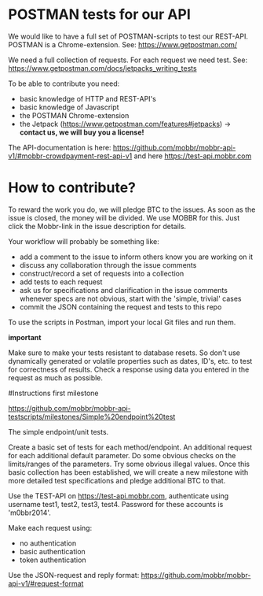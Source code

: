 # POSTMAN tests for our API

We would like to have a full set of POSTMAN-scripts to test our REST-API. POSTMAN is a Chrome-extension. See: https://www.getpostman.com/

We need a full collection of requests. For each request we need test. See: https://www.getpostman.com/docs/jetpacks_writing_tests

To be able to contribute you need:
- basic knowledge of HTTP and REST-API's
- basic knowledge of Javascript
- the POSTMAN Chrome-extension
- the Jetpack (https://www.getpostman.com/features#jetpacks) -> **contact us, we will buy you a license!**

The API-documentation is here: https://github.com/mobbr/mobbr-api-v1/#mobbr-crowdpayment-rest-api-v1 and here https://test-api.mobbr.com

# How to contribute?

To reward the work you do, we will pledge BTC to the issues. As soon as the issue is closed, the money will be divided. We use MOBBR for this. Just click the Mobbr-link in the issue description for details. 

Your workflow will probably be something like:
- add a comment to the issue to inform others know you are working on it
- discuss any collaboration through the issue comments
- construct/record a set of requests into a collection
- add tests to each request
- ask us for specifications and clarification in the issue comments whenever specs are not obvious, start with the 'simple, trivial' cases
- commit the JSON containing the request and tests to this repo

To use the scripts in Postman, import your local Git files and run them.

**important** 

Make sure to make your tests resistant to database resets. So don't use dynamically generated or volatile properties such as dates, ID's, etc. to test for correctness of results. Check a response using data you entered in the request as much as possible.

#Instructions first milestone

https://github.com/mobbr/mobbr-api-testscripts/milestones/Simple%20endpoint%20test

The simple endpoint/unit tests.

Create a basic set of tests for each method/endpoint. An additional request for each additional default parameter. Do some obvious checks on the limits/ranges of the parameters. Try some obvious illegal values. Once this basic collection has been established, we will create a new milestone with more detailed test specifications and pledge additional BTC to that.

Use the TEST-API on https://test-api.mobbr.com, authenticate using username test1, test2, test3, test4. Password for these accounts is 'm0bbr2014'.

Make each request using:
- no authentication
- basic authentication
- token authentication

Use the JSON-request and reply format: https://github.com/mobbr/mobbr-api-v1/#request-format
